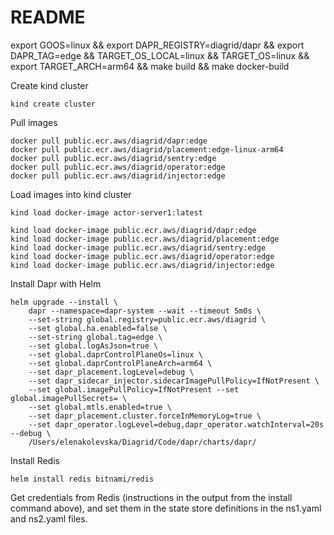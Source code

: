 # README

export GOOS=linux && export DAPR_REGISTRY=diagrid/dapr && export DAPR_TAG=edge && TARGET_OS_LOCAL=linux  && TARGET_OS=linux && export TARGET_ARCH=arm64 && make build && make docker-build


Create kind cluster
```
kind create cluster
```

Pull images
```
docker pull public.ecr.aws/diagrid/dapr:edge
docker pull public.ecr.aws/diagrid/placement:edge-linux-arm64
docker pull public.ecr.aws/diagrid/sentry:edge
docker pull public.ecr.aws/diagrid/operator:edge
docker pull public.ecr.aws/diagrid/injector:edge
```

Load images into kind cluster
```
kind load docker-image actor-server1:latest

kind load docker-image public.ecr.aws/diagrid/dapr:edge
kind load docker-image public.ecr.aws/diagrid/placement:edge
kind load docker-image public.ecr.aws/diagrid/sentry:edge
kind load docker-image public.ecr.aws/diagrid/operator:edge
kind load docker-image public.ecr.aws/diagrid/injector:edge
```

Install Dapr with Helm
```
helm upgrade --install \
    dapr --namespace=dapr-system --wait --timeout 5m0s \
    --set-string global.registry=public.ecr.aws/diagrid \
    --set global.ha.enabled=false \
    --set-string global.tag=edge \
    --set global.logAsJson=true \
    --set global.daprControlPlaneOs=linux \
    --set global.daprControlPlaneArch=arm64 \
    --set dapr_placement.logLevel=debug \
    --set dapr_sidecar_injector.sidecarImagePullPolicy=IfNotPresent \
    --set global.imagePullPolicy=IfNotPresent --set global.imagePullSecrets= \
    --set global.mtls.enabled=true \
    --set dapr_placement.cluster.forceInMemoryLog=true \
    --set dapr_operator.logLevel=debug,dapr_operator.watchInterval=20s --debug \
    /Users/elenakolevska/Diagrid/Code/dapr/charts/dapr/
```

Install Redis
```
helm install redis bitnami/redis
```
Get credentials from Redis (instructions in the output from the install command above), and set them in the state store definitions in the ns1.yaml and ns2.yaml files.